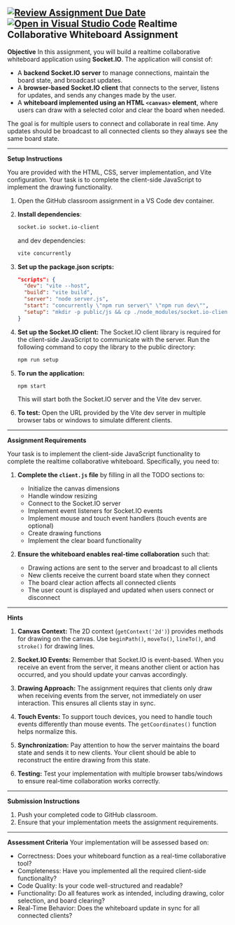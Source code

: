 [![Review Assignment Due Date](https://classroom.github.com/assets/deadline-readme-button-22041afd0340ce965d47ae6ef1cefeee28c7c493a6346c4f15d667ab976d596c.svg)](https://classroom.github.com/a/WAvdbYtu)
[![Open in Visual Studio Code](https://classroom.github.com/assets/open-in-vscode-2e0aaae1b6195c2367325f4f02e2d04e9abb55f0b24a779b69b11b9e10269abc.svg)](https://classroom.github.com/online_ide?assignment_repo_id=19799039&assignment_repo_type=AssignmentRepo)
Realtime Collaborative Whiteboard Assignment
---

**Objective**
In this assignment, you will build a realtime collaborative whiteboard application using **Socket.IO**. The application will consist of:

- A **backend Socket.IO server** to manage connections, maintain the board state, and broadcast updates.
- A **browser-based Socket.IO client** that connects to the server, listens for updates, and sends any changes made by the user.
- A **whiteboard implemented using an HTML `<canvas>` element**, where users can draw with a selected color and clear the board when needed.

The goal is for multiple users to connect and collaborate in real time. Any updates should be broadcast to all connected clients so they always see the same board state.

---

**Setup Instructions**

You are provided with the HTML, CSS, server implementation, and Vite configuration. Your task is to complete the client-side JavaScript to implement the drawing functionality.

1. Open the GitHub classroom assignment in a VS Code dev container.
2. **Install dependencies**:
   ```sh
   socket.io socket.io-client
   ```
   and dev dependencies:
   ```sh
   vite concurrently
   ```
3. **Set up the package.json scripts:**
   ```json
   "scripts": {
     "dev": "vite --host",
     "build": "vite build",
     "server": "node server.js",
     "start": "concurrently \"npm run server\" \"npm run dev\"",
     "setup": "mkdir -p public/js && cp ./node_modules/socket.io-client/dist/socket.io.js public/js/socket.io.js"
   }
   ```
4. **Set up the Socket.IO client:**
   The Socket.IO client library is required for the client-side JavaScript to communicate with the server. Run the following command to copy the library to the public directory:
   ```sh
   npm run setup
   ```
5. **To run the application:**
   ```sh
   npm start
   ```
   This will start both the Socket.IO server and the Vite dev server.

6. **To test:**
   Open the URL provided by the Vite dev server in multiple browser tabs or windows to simulate different clients.

---

**Assignment Requirements**

Your task is to implement the client-side JavaScript functionality to complete the realtime collaborative whiteboard. Specifically, you need to:

1. **Complete the `client.js` file** by filling in all the TODO sections to:
   - Initialize the canvas dimensions
   - Handle window resizing
   - Connect to the Socket.IO server
   - Implement event listeners for Socket.IO events
   - Implement mouse and touch event handlers (touch events are optional)
   - Create drawing functions
   - Implement the clear board functionality

2. **Ensure the whiteboard enables real-time collaboration** such that:
   - Drawing actions are sent to the server and broadcast to all clients
   - New clients receive the current board state when they connect
   - The board clear action affects all connected clients
   - The user count is displayed and updated when users connect or disconnect

---

**Hints**

1. **Canvas Context:** The 2D context (`getContext('2d')`) provides methods for drawing on the canvas. Use `beginPath()`, `moveTo()`, `lineTo()`, and `stroke()` for drawing lines.

2. **Socket.IO Events:** Remember that Socket.IO is event-based. When you receive an event from the server, it means another client or action has occurred, and you should update your canvas accordingly.

3. **Drawing Approach:** The assignment requires that clients only draw when receiving events from the server, not immediately on user interaction. This ensures all clients stay in sync.

4. **Touch Events:** To support touch devices, you need to handle touch events differently than mouse events. The `getCoordinates()` function helps normalize this.

5. **Synchronization:** Pay attention to how the server maintains the board state and sends it to new clients. Your client should be able to reconstruct the entire drawing from this state.

6. **Testing:** Test your implementation with multiple browser tabs/windows to ensure real-time collaboration works correctly.

---

**Submission Instructions**

1. Push your completed code to GitHub classroom.
2. Ensure that your implementation meets the assignment requirements.

---

**Assessment Criteria**
Your implementation will be assessed based on:
- Correctness: Does your whiteboard function as a real-time collaborative tool?
- Completeness: Have you implemented all the required client-side functionality?
- Code Quality: Is your code well-structured and readable?
- Functionality: Do all features work as intended, including drawing, color selection, and board clearing?
- Real-Time Behavior: Does the whiteboard update in sync for all connected clients?